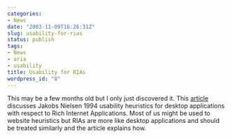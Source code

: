 ```yaml
---
categories:
- News
date: "2003-11-09T16:26:31Z"
slug: usability-for-rias
status: publish
tags:
- News
- aria
- usability
title: Usability for RIAs
wordpress_id: "8"
---
```


This may be a few months old but I only just discovered it. This [article ](http://www.boxesandarrows.com/archives/usability_heuristics_for_rich_internet_applications.php)discusses Jakobs Nielsen 1994 usability heuristics for desktop applications with respect to Rich Internet Applications. Most of us might be used to website heuristics but RIAs are more like desktop applications and should be treated similarly and the article explains how.

